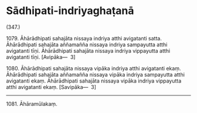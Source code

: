# Sādhipati-indriyaghaṭanā

(347.)

1079\. Āhārādhipati sahajāta nissaya indriya atthi avigatanti satta. Āhārādhipati sahajāta aññamañña nissaya indriya sampayutta atthi avigatanti tīṇi. Āhārādhipati sahajāta nissaya indriya vippayutta atthi avigatanti tīṇi. [Avipāka—  3]

1080\. Āhārādhipati sahajāta nissaya vipāka indriya atthi avigatanti ekaṃ. Āhārādhipati sahajāta aññamañña nissaya vipāka indriya sampayutta atthi avigatanti ekaṃ. Āhārādhipati sahajāta nissaya vipāka indriya vippayutta atthi avigatanti ekaṃ. [Savipāka—  3]

---

1081\. Āhāramūlakaṃ.
